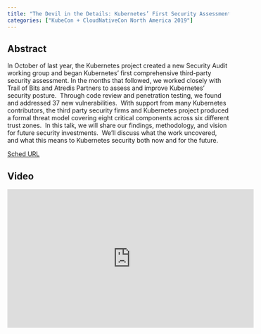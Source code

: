 ```yaml
---
title: "The Devil in the Details: Kubernetes’ First Security Assessment - Aaron Small, Google & Jay Beale, InGuardians"
categories: ["KubeCon + CloudNativeCon North America 2019"]
---
```


## Abstract

In October of last year, the Kubernetes project created a new Security Audit working group and began Kubernetes’ first comprehensive third-party security assessment. In the months that followed, we worked closely with Trail of Bits and Atredis Partners to assess and improve Kubernetes’ security posture.  Through code review and penetration testing, we found and addressed 37 new vulnerabilities.  With support from many Kubernetes contributors, the third party security firms and Kubernetes project produced a formal threat model covering eight critical components across six different trust zones.  In this talk, we will share our findings, methodology, and vision for future security investments.  We’ll discuss what the work uncovered, and what this means to Kubernetes security both now and for the future.

[Sched URL](https://kccncna19.sched.com/event/b20559e701c19dbdb3846d6d2b4a92c7)

## Video

<iframe width='560' height='315' src='https://www.youtube.com/embed/vknE5XEa_Do' frameborder='0' allow='accelerometer; autoplay; encrypted-media; gyroscope; picture-in-picture' allowfullscreen></iframe>
